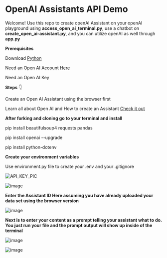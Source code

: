 # OpenAI Assistants API Demo

<p></p>
<p>Welcome! Use this repo to create openAI Assistant on your openAI playground using <strong>access_open_ai_terminal.py</strong>, use a chatbot on <strong>create_open_ai-assistant.py</strong>, and you can utilize openAI as well through <strong>app.py</strong></p>
<p></p>
<p><strong>Prerequisites</strong></p>
<p></p>
<p>Download <a target="_blank" rel="noopener noreferrer" href="https://www.python.org/downloads/">Python</a></p>
<p>Need an Open AI Account <a target="_blank" rel="noopener noreferrer" href="https://platform.openai.com/apps">Here</a></p>
<p></p>
<p>Need an Open AI Key</p>
<p></p>
<p></p>
<p></p>
<p><strong>Steps</strong> 👇</p>
<p></p>
<p></p>
<p>Create an Open AI Assistant using the browser first</p>
<p>Learn all about Open AI and How to create an Assistant <a target="_blank" rel="noopener noreferrer" href="https://docs.google.com/document/d/1kUKiFeQazZIN04Y0A-OngeInWGylGJtE3VleCYuVGe4/edit?usp=sharing">Check it out</a></p>
<p></p>
<p></p>
<p><strong>After forking and cloning go to your terminal and install</strong></p>
<p></p>
<p></p>
<p>pip install beautifulsoup4 requests pandas</p>
<p></p>
<p></p>
<p>pip install openai --upgrade</p>
<p></p>
<p>pip install python-dotenv</p>
<p></p>
<p><strong>Create your environment variables</strong></p>
<p>Use environment.py file to create your .env and your .gitignore</p>

![API_KEY_PIC](https://github.com/user-attachments/assets/34a2eeda-20b5-4cb7-86ce-1d047c9c43d1)

<p></p>

![image](https://github.com/user-attachments/assets/56c2c572-1e2a-4555-b4ca-0d2af7761fbe)


<p></p>

<p><strong>Enter the Assistant ID Here assuming you have already uploaded your data set using the browser version</strong></p>

![image](https://github.com/user-attachments/assets/108d30ce-5ca4-4b5b-a0a9-703f6ccf69f8)


<p></p>

<p><strong>Next is to enter your content as a prompt telling your assistant what to do. You just run your file and the prompt output will show up inside of the terminal</strong></p>

![image](https://github.com/user-attachments/assets/5ce95fde-d34c-4e0e-bd75-2e979a10716d)

<p></p>

![image](https://github.com/user-attachments/assets/6d6fc3a9-7da8-406f-9bbd-1e45baac6718)













